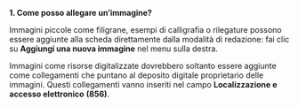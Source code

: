 **1. Come posso allegare un’immagine?**

Immagini piccole come filigrane, esempi di calligrafia o rilegature possono essere aggiunte alla scheda direttamente dalla modalità di redazione: fai clic su **Aggiungi una nuova immagine** nel menu sulla destra.

Immagini come risorse digitalizzate dovrebbero soltanto essere aggiunte come collegamenti che puntano al deposito digitale proprietario delle immagini. Questi collegamenti vanno inseriti nel campo **Localizzazione e accesso elettronico** **(856)**.